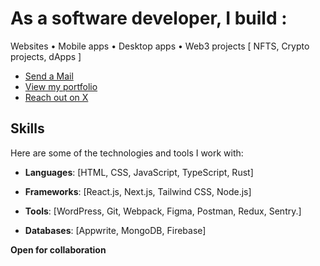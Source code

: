 # As a software developer, I build : 

 Websites • Mobile apps • Desktop apps • Web3 projects [ NFTS, Crypto projects, dApps ]
- [Send a Mail](mailto:dannydotdev@gmail.com)
- [View my portfolio](https://danieltriedcoding.vercel.app)
- [Reach out on X](https://x.com/FrontendDaniel)



## Skills
Here are some of the technologies and tools I work with:

  - **Languages**: [HTML, CSS, JavaScript, TypeScript, Rust]
  
- **Frameworks**: [React.js, Next.js, Tailwind CSS, Node.js]
  
- **Tools**: [WordPress, Git, Webpack, Figma, Postman, Redux, Sentry.]
  
- **Databases**: [Appwrite, MongoDB, Firebase]

**Open for collaboration**






